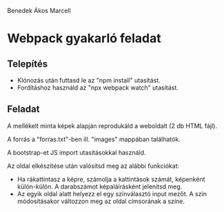 Benedek Ákos Marcell
# Webpack gyakarló feladat

## Telepítés

* Klónozás után futtasd le az "npm install" utasítást.
* Fordításhoz használd az "npx webpack watch" utasítást.

## Feladat

A mellékelt minta képek alapján reprodukáld a weboldalt (2 db HTML fájl).

A forrás a "forras.txt"-ben ill. "images" mappában találhatók.

A bootstrap-et JS import utasításokkal használd.

Az oldal elkészítése után valósítsd meg az alábbi funkciókat:

* Ha rákattintasz a képre, számolja a kattintások számát, képenként külön-külön. A darabszámot képaláírásként jelenítsd meg.
* Az egyik oldal alatt helyezz el egy színválasztó input mezőt. A szín módosításakor változzon meg az oldal címsorának a színe.
